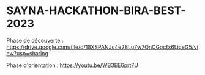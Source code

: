 # SAYNA-HACKATHON-BIRA-BEST-2023
Phase de découverte : https://drive.google.com/file/d/18XSPANJc4e28Lu7w7QnCGocfx6LiceG5/view?usp=sharing

Phase d'orientation : https://youtu.be/WB3EE6prt7U
